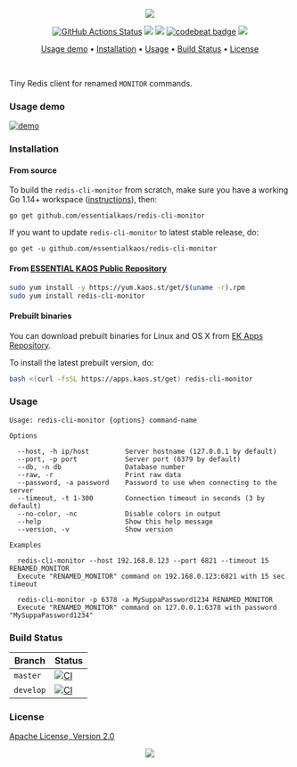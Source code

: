 <p align="center"><a href="#readme"><img src="https://gh.kaos.st/redis-cli-monitor.svg"/></a></p>

<p align="center">
  <a href="https://github.com/essentialkaos/redis-cli-monitor/actions"><img src="https://github.com/essentialkaos/redis-cli-monitor/workflows/CI/badge.svg" alt="GitHub Actions Status" /></a>
  <a href="https://github.com/essentialkaos/redis-cli-monitor/actions?query=workflow%3ACodeQL"><img src="https://github.com/essentialkaos/redis-cli-monitor/workflows/CodeQL/badge.svg" /></a>
  <a href="https://goreportcard.com/report/github.com/essentialkaos/redis-cli-monitor"><img src="https://goreportcard.com/badge/github.com/essentialkaos/redis-cli-monitor"></a>
  <a href="https://codebeat.co/projects/github-com-essentialkaos-redis-cli-monitor-master"><img alt="codebeat badge" src="https://codebeat.co/badges/9503a6f8-c9da-4057-ae44-b079686bcc13" /></a>
  <a href="#license"><img src="https://gh.kaos.st/apache2.svg"></a>
</p>

<p align="center"><a href="#usage-demo">Usage demo</a> • <a href="#installation">Installation</a> • <a href="#usage">Usage</a> • <a href="#build-status">Build Status</a> • <a href="#license">License</a></p>

<br/>

Tiny Redis client for renamed `MONITOR` commands.

### Usage demo

[![demo](https://gh.kaos.st/redis-cli-monitor-200.gif)](#usage-demo)

### Installation

#### From source

To build the `redis-cli-monitor` from scratch, make sure you have a working Go 1.14+ workspace ([instructions](https://golang.org/doc/install)), then:

```
go get github.com/essentialkaos/redis-cli-monitor
```

If you want to update `redis-cli-monitor` to latest stable release, do:

```
go get -u github.com/essentialkaos/redis-cli-monitor
```

#### From [ESSENTIAL KAOS Public Repository](https://yum.kaos.st)

```bash
sudo yum install -y https://yum.kaos.st/get/$(uname -r).rpm
sudo yum install redis-cli-monitor
```

#### Prebuilt binaries

You can download prebuilt binaries for Linux and OS X from [EK Apps Repository](https://apps.kaos.st/redis-cli-monitor/latest).

To install the latest prebuilt version, do:

```bash
bash <(curl -fsSL https://apps.kaos.st/get) redis-cli-monitor
```

### Usage

```
Usage: redis-cli-monitor {options} command-name

Options

  --host, -h ip/host         Server hostname (127.0.0.1 by default)
  --port, -p port            Server port (6379 by default)
  --db, -n db                Database number
  --raw, -r                  Print raw data
  --password, -a password    Password to use when connecting to the server
  --timeout, -t 1-300        Connection timeout in seconds (3 by default)
  --no-color, -nc            Disable colors in output
  --help                     Show this help message
  --version, -v              Show version

Examples

  redis-cli-monitor --host 192.168.0.123 --port 6821 --timeout 15 RENAMED_MONITOR
  Execute "RENAMED_MONITOR" command on 192.168.0.123:6821 with 15 sec timeout

  redis-cli-monitor -p 6378 -a MySuppaPassword1234 RENAMED_MONITOR
  Execute "RENAMED_MONITOR" command on 127.0.0.1:6378 with password "MySuppaPassword1234"

```

### Build Status

| Branch | Status |
|--------|--------|
| `master` | [![CI](https://github.com/essentialkaos/redis-cli-monitor/workflows/CI/badge.svg?branch=master)](https://github.com/essentialkaos/redis-cli-monitor/actions) |
| `develop` | [![CI](https://github.com/essentialkaos/redis-cli-monitor/workflows/CI/badge.svg?branch=develop)](https://github.com/essentialkaos/redis-cli-monitor/actions) |

### License

[Apache License, Version 2.0](https://www.apache.org/licenses/LICENSE-2.0)

<p align="center"><a href="https://essentialkaos.com"><img src="https://gh.kaos.st/ekgh.svg"/></a></p>
